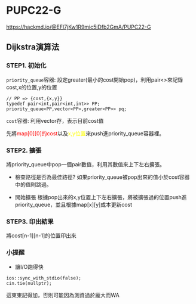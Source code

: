# PUPC22-G
https://hackmd.io/@EFl7jKw1R9mic5iDfb2GmA/PUPC22-G
## Dijkstra演算法

### STEP1. 初始化

`priority_queue`容器: 設定greater(最小的cost開始pop)，利用pair<>來記錄cost,x的位置,y的位置
```cpp=
// PP => {cost,{x,y}}
typedef pair<int,pair<int,int>> PP;
priority_queue<PP,vector<PP>,greater<PP>> pq;
```

`cost`容器: 利用vector存，表示目前cost值

先將<font color="red">map[0][0]的cost</font>以及<font color="yellow">x,y位置</font>來push進priority_queue容器裡。

### STEP2. 擴張

將priority_queue中pop一個pair數值，利用其數值來上下左右擴張。

- 檢查路徑是否為最佳路徑?
如果priority_queue被pop出來的值小於cost容器中的值則跳過。

- 開始擴張
根據pop出來的x,y位置上下左右擴張，將被擴張過的位置push進priority_queue，並且根據map[x][y]成本更新cost

### STEP3. 印出結果

將cost[n-1][n-1]的位置印出來


### 小提醒

- 讓I/O跑得快
```cpp=
ios::sync_with_stdio(false);
cin.tie(nullptr);
```
這東東記得加，否則可能因為測資過於龐大而WA
